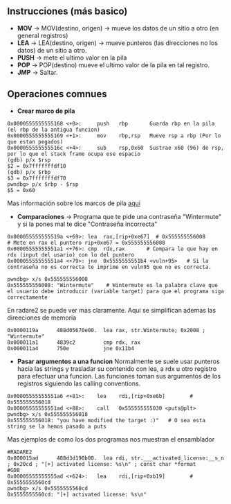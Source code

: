
## Instrucciones (más basico)

 - **MOV** -> MOV(destino, origen) -> mueve los datos de un sitio a otro (en general registros)
 - **LEA** -> LEA(destino, origen) -> mueve punteros (las direcciones no los datos) de un sitio a otro.
 - **PUSH** -> mete el ultimo valor en la pila
 - **POP** -> POP(destino) mueve el ultimo valor de la pila en tal registro.
 - **JMP** -> Saltar.



## Operaciones comnues 

 - **Crear marco de pila** 
```
0x0000555555555168 <+0>:     push   rbp       Guarda rbp en la pila (el rbp de la antigua funcion)
0x0000555555555169 <+1>:     mov    rbp,rsp   Mueve rsp a rbp (Por lo que estan pegados)
0x000055555555516c <+4>:     sub    rsp,0x60  Sustrae x60 (96) de rsp, por lo que el stack frame ocupa ese espacio
(gdb) p/x $rsp
$2 = 0x7fffffffdf10
(gdb) p/x $rbp
$3 = 0x7fffffffdf70
pwndbg> p/x $rbp - $rsp
$5 = 0x60    
```
Mas información sobre los marcos de pila [aqui](https://github.com/CUCUxii/CUCUxii.github.io/blob/main/Binarios/Estructura%20de%20un%20binario.md#la-pila)

 - **Comparaciones** -> Programa que te pide una contraseña "Wintermute" y si la pones mal te dice "Contraseña incorrecta"
```
0x000055555555519a <+69>: lea  rax,[rip+0xe67]  # 0x555555556008       # Mete en rax el puntero rip+0xe67 = 0x555555556008
0x00005555555551a1 <+76>: cmp  rdx,rax       # Compara lo que hay en rdx (input del usario) con lo del puntero
0x00005555555551a4 <+79>: jne  0x5555555551b4 <vuln+95>   # Si la contraseña no es correcta te imprime en vuln95 que no es correcta.

pwndbg> x/s 0x555555556008
0x555555556008: "Wintermute"    # Wintermute es la palabra clave que el usuario debe introducir (variable target) para que el programa siga correctamente
```
En radare2 se puede ver mas claramente. Aqui se simplifican ademas las direeciones de memoria 
```
0x0000119a      488d05670e00.  lea rax, str.Wintermute; 0x2008 ; "Wintermute"
0x000011a1      4839c2         cmp rdx, rax
0x000011a4      750e           jne 0x11b4
```
 - **Pasar argumentos a una funcion**
Normalmente se suele usar punteros hacia las strings y trasladar su contenido con lea, a rdx u otro registro para efectuar una funcion.
Las funciones toman sus argumentos de los registros siguiendo las calling conventions.

```
0x00005555555551a6 <+81>:    lea    rdi,[rip+0xe6b]        # 0x555555556018
0x00005555555551ad <+88>:    call   0x555555555030 <puts@plt>
pwndbg> x/s 0x555555556018
0x555555556018: "you have modified the target :)"   # O sea esta string se la hemos pasado a puts
```
Mas ejemplos de como los dos programas nos muestran el ensamblador
```
#RADARE2
0x000015ad      488d3d190b00.  lea rdi, str.___activated_license:__s_n ; 0x20cd ; "[+] activated license: %s\n" ; const char *format
#GDB
0x00005555555555ad <+624>:   lea    rdi,[rip+0xb19]        # 0x5555555560cd 
pwndbg> x/s 0x5555555560cd
0x5555555560cd: "[+] activated license: %s\n"
```

